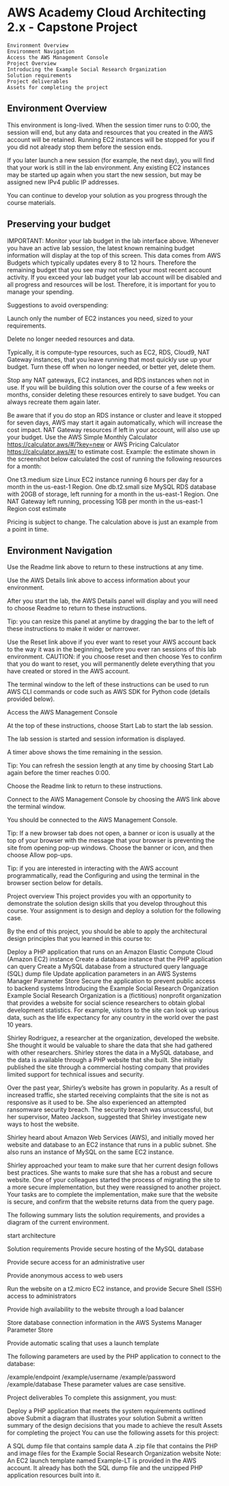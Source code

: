 # AWS Academy Cloud Architecting 2.x - Capstone Project

```
Environment Overview
Environment Navigation 
Access the AWS Management Console 
Project Overview
Introducing the Example Social Research Organization
Solution requirements
Project deliverables
Assets for completing the project
```

## Environment Overview
This environment is long-lived. When the session timer runs to 0:00, the session will end, but any data and resources that you created in the AWS account will be retained. Running EC2 instances will be stopped for you if you did not already stop them before the session ends.

If you later launch a new session (for example, the next day), you will find that your work is still in the lab environment. Any existing EC2 instances may be started up again when you start the new session, but may be assigned new IPv4 public IP addresses.

You can continue to develop your solution as you progress through the course materials.

## Preserving your budget
 IMPORTANT: Monitor your lab budget in the lab interface above. Whenever you have an active lab session, the latest known remaining budget information will display at the top of this screen. This data comes from AWS Budgets which typically updates every 8 to 12 hours. Therefore the remaining budget that you see may not reflect your most recent account activity.  If you exceed your lab budget your lab account will be disabled and all progress and resources will be lost. Therefore, it is important for you to manage your spending.

Suggestions to avoid overspending:

Launch only the number of EC2 instances you need, sized to your requirements.

Delete no longer needed resources and data.

Typically, it is compute-type resources, such as EC2, RDS, Cloud9, NAT Gateway instances, that you leave running that most quickly use up your budget. Turn these off when no longer needed, or better yet, delete them.

Stop any NAT gateways, EC2 instances, and RDS instances when not in use. If you will be building this solution over the course of a few weeks or months, consider deleting these resources entirely to save budget.  You can always recreate them again later.

Be aware that if you do stop an RDS instance or cluster and leave it stopped for seven days, AWS may start it again automatically, which will increase the cost impact.
NAT Gateway resources if left in your account, will also use up your budget.
Use the AWS Simple Monthly Calculator https://calculator.aws/#/?key=new or  AWS Pricing Calculator https://calculator.aws/#/ to estimate cost.  Example: the estimate shown in the screenshot below calculated the cost of running the following resources for a month:

One t3.medium size Linux EC2 instance running 6 hours per day for a month in the us-east-1 Region.
One db.t2.small size MySQL RDS database with 20GB of storage, left running for a month in the us-east-1 Region.
One NAT Gateway left running, processing 1GB per month in the us-east-1 Region
cost estimate

Pricing is subject to change. The calculation above is just an example from a point in time.

## Environment Navigation
Use the  Readme link above to return to these instructions at any time.

Use the  AWS Details link above to access information about your environment.

After you start the lab, the AWS Details panel will display and you will need to choose Readme to return to these instructions.

 Tip: you can resize this panel at anytime by dragging the bar to the left of these instructions to make it wider or narrower.

Use the  Reset link above if you ever want to reset your AWS account back to the way it was in the beginning, before you ever ran sessions of this lab environment.   CAUTION: if you choose reset and then choose Yes to confirm that you do want to reset, you will permanently delete everything that you have created or stored in the AWS account.

The terminal window to the left of these instructions can be used to run AWS CLI commands or code such as AWS SDK for Python code (details provided below).

 

Access the AWS Management Console
 

At the top of these instructions, choose 
  Start Lab to start the lab session.

The lab session is started and session information is displayed.

A timer above shows the time remaining in the session.

 Tip: You can refresh the session length at any time by choosing Start Lab again before the timer reaches 0:00.

 

Choose the  Readme link to return to these instructions.
 

Connect to the AWS Management Console by choosing the AWS link above the terminal window.

You should be connected to the AWS Management Console.

Tip: If a new browser tab does not open, a banner or icon is usually at the top of your browser with the message that your browser is preventing the site from opening pop-up windows. Choose the banner or icon, and then choose Allow pop-ups.

 Tip: if you are interested in interacting with the AWS account programmatically, read the Configuring and using the terminal in the browser section below for details.

 

Project overview
This project provides you with an opportunity to demonstrate the solution design skills that you develop throughout this course. Your assignment is to design and deploy a solution for the following case.

 

By the end of this project, you should be able to apply the architectural design principles that you learned in this course to:

Deploy a PHP application that runs on an Amazon Elastic Compute Cloud (Amazon EC2) instance
Create a database instance that the PHP application can query
Create a MySQL database from a structured query language (SQL) dump file
Update application parameters in an AWS Systems Manager Parameter Store
Secure the application to prevent public access to backend systems
Introducing the Example Social Research Organization
Example Social Research Organization is a (fictitious) nonprofit organization that provides a website for social science researchers to obtain global development statistics. For example, visitors to the site can look up various data, such as the life expectancy for any country in the world over the past 10 years.

Shirley Rodriguez, a researcher at the organization, developed the website. She thought it would be valuable to share the data that she had gathered with other researchers. Shirley stores the data in a MySQL database, and the data is available through a PHP website that she built. She initially published the site through a commercial hosting company that provides limited support for technical issues and security.

Over the past year, Shirley’s website has grown in popularity. As a result of increased traffic, she started receiving complaints that the site is not as responsive as it used to be. She also experienced an attempted ransomware security breach. The security breach was unsuccessful, but her supervisor, Mateo Jackson, suggested that Shirley investigate new ways to host the website.

Shirley heard about Amazon Web Services (AWS), and initially moved her website and database to an EC2 instance that runs in a public subnet. She also runs an instance of MySQL on the same EC2 instance.

Shirley approached your team to make sure that her current design follows best practices. She wants to make sure that she has a robust and secure website. One of your colleagues started the process of migrating the site to a more secure implementation, but they were reassigned to another project. Your tasks are to complete the implementation, make sure that the website is secure, and confirm that the website returns data from the query page.

The following summary lists the solution requirements, and provides a diagram of the current environment.

start architecture

Solution requirements
Provide secure hosting of the MySQL database

Provide secure access for an administrative user

Provide anonymous access to web users

Run the website on a t2.micro EC2 instance, and provide Secure Shell (SSH) access to administrators

Provide high availability to the website through a load balancer

Store database connection information in the AWS Systems Manager Parameter Store

Provide automatic scaling that uses a launch template

 

The following parameters are used by the PHP application to connect to the database:

/example/endpoint
/example/username
/example/password
/example/database
  These parameter values are case sensitive.

Project deliverables
To complete this assignment, you must:

Deploy a PHP application that meets the system requirements outlined above
Submit a diagram that illustrates your solution
Submit a written summary of the design decisions that you made to achieve the result
Assets for completing the project
You can use the following assets for this project:

A SQL dump file that contains sample data
A .zip file that contains the PHP and image files for the Example Social Research Organization website 
Note: An EC2 launch template named Example-LT is provided in the AWS account. It already has both the SQL dump file and the unzipped PHP application resources built into it.
